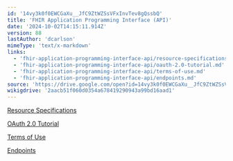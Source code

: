 ```yaml
---
id: '14vy3k0f0EWCGaXu__JfC9ZtWZSsVFxInvTev8gQssbQ'
title: 'FHIR Application Programming Interface (API)'
date: '2024-10-02T14:15:11.914Z'
version: 88
lastAuthor: 'dcarlson'
mimeType: 'text/x-markdown'
links:
  - 'fhir-application-programming-interface-api/resource-specifications.md'
  - 'fhir-application-programming-interface-api/oauth-2.0-tutorial.md'
  - 'fhir-application-programming-interface-api/terms-of-use.md'
  - 'fhir-application-programming-interface-api/endpoints.md'
source: 'https://drive.google.com/open?id=14vy3k0f0EWCGaXu__JfC9ZtWZSsVFxInvTev8gQssbQ'
wikigdrive: '2aacb51f060d0354a678419290943a99bd16aad1'
---
```

[Resource Specifications](fhir-application-programming-interface-api/resource-specifications.md)

[OAuth 2.0 Tutorial](fhir-application-programming-interface-api/oauth-2.0-tutorial.md)

[Terms of Use](fhir-application-programming-interface-api/terms-of-use.md)

[Endpoints](fhir-application-programming-interface-api/endpoints.md)
